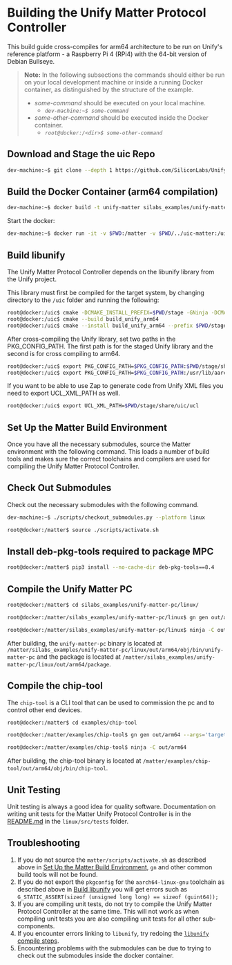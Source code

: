 # Building the Unify Matter Protocol Controller

This build guide cross-compiles for arm64 architecture to be run on Unify's
reference platform - a Raspberry Pi 4 (RPi4) with the 64-bit version of Debian
Bullseye.

> **Note:** In the following subsections the commands should either be run on
> your local development machine or inside a running Docker container, as
> distinguished by the structure of the example.
>
> -   _some-command_ should be executed on your local machine.
>     -   _`dev-machine:~$ some-command`_
> -   _some-other-command_ should be executed inside the Docker container.
>     -   _`root@docker:/<dir>$ some-other-command`_

## Download and Stage the uic Repo

```bash
dev-machine:~$ git clone --depth 1 https://github.com/SiliconLabs/UnifySDK.git --recursive ../uic-matter
```

## Build the Docker Container (arm64 compilation)

```bash
dev-machine:~$ docker build -t unify-matter silabs_examples/unify-matter-common/docker/
```

Start the docker:

```bash
dev-machine:~$ docker run -it -v $PWD:/matter -v $PWD/../uic-matter:/uic unify-matter
```

## Build libunify

The Unify Matter Protocol Controller depends on the libunify library from the Unify project.

This library must first be compiled for the target system, by changing directory
to the `/uic` folder and running the following:

```bash
root@docker:/uic$ cmake -DCMAKE_INSTALL_PREFIX=$PWD/stage -GNinja -DCMAKE_TOOLCHAIN_FILE=$PWD/cmake/arm64_debian.cmake  -B build_unify_arm64/ -S components -DBUILD_TESTING=OFF
root@docker:/uic$ cmake --build build_unify_arm64
root@docker:/uic$ cmake --install build_unify_arm64 --prefix $PWD/stage
```

After cross-compiling the Unify library, set two paths in the PKG_CONFIG_PATH.
The first path is for the staged Unify library and the second is for cross
compiling to arm64.

```bash
root@docker:/uic$ export PKG_CONFIG_PATH=$PKG_CONFIG_PATH:$PWD/stage/share/pkgconfig
root@docker:/uic$ export PKG_CONFIG_PATH=$PKG_CONFIG_PATH:/usr/lib/aarch64-linux-gnu/pkgconfig
```

If you want to be able to use Zap to generate code from Unify XML files you need
to export UCL_XML_PATH as well.

```bash
root@docker:/uic$ export UCL_XML_PATH=$PWD/stage/share/uic/ucl
```

## Set Up the Matter Build Environment

Once you have all the necessary submodules, source the Matter environment with
the following command. This loads a number of build tools and makes sure the
correct toolchains and compilers are used for compiling the Unify Matter Protocol Controller.

## Check Out Submodules

Check out the necessary submodules with the following command.

```bash
dev-machine:~$ ./scripts/checkout_submodules.py --platform linux
```

```bash
root@docker:/matter$ source ./scripts/activate.sh
```
## Install deb-pkg-tools required to package MPC
```bash
root@docker:/matter$ pip3 install --no-cache-dir deb-pkg-tools==8.4
```
## Compile the Unify Matter PC

```bash
root@docker:/matter$ cd silabs_examples/unify-matter-pc/linux/

root@docker:/matter/silabs_examples/unify-matter-pc/linux$ gn gen out/arm64 --args='target_cpu="arm64"'

root@docker:/matter/silabs_examples/unify-matter-pc/linux$ ninja -C out/arm64 unify-matter-pc
```

After building, the `unify-matter-pc` binary is located at
`/matter/silabs_examples/unify-matter-pc/linux/out/arm64/obj/bin/unify-matter-pc` and the package is located at 
`/matter/silabs_examples/unify-matter-pc/linux/out/arm64/package`.

## Compile the chip-tool

The `chip-tool` is a CLI tool that can be used to commission the pc and to
control other end devices.

```bash
root@docker:/matter$ cd examples/chip-tool

root@docker:/matter/examples/chip-tool$ gn gen out/arm64 --args='target_cpu="arm64"'

root@docker:/matter/examples/chip-tool$ ninja -C out/arm64
```

After building, the chip-tool binary is located at
`/matter/examples/chip-tool/out/arm64/obj/bin/chip-tool`.

## Unit Testing

Unit testing is always a good idea for quality software. Documentation on
writing unit tests for the Matter Unify Protocol Controller is in the
[README.md](https://github.com/SiliconLabs/matter/blob/latest/silabs_examples/unify-matter-bridge/linux/src/tests/README.md) in the `linux/src/tests` folder.

## Troubleshooting

1. If you do not source the `matter/scripts/activate.sh` as described above in
   [Set Up the Matter Build Environment](#set-up-the-matter-build-environment),
   `gn` and other common build tools will not be found.
2. If you do not export the `pkgconfig` for the `aarch64-linux-gnu` toolchain as
   described above in [Build libunify](#build-libunify) you will get errors such
   as `G_STATIC_ASSERT(sizeof (unsigned long long) == sizeof (guint64));`
3. If you are compiling unit tests, do not try to compile the Unify Matter
   Protocol Controller at the same time. This will not work as when compiling unit tests you
   are also compiling unit tests for all other sub-components.
4. If you encounter errors linking to `libunify`, try redoing the
   [`libunify` compile steps](#build-libunify).
5. Encountering problems with the submodules can be due to trying to check out
   the submodules inside the docker container.
